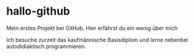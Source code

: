 # hallo-github
Mein erstes Projekt bei GitHub. Hier erfährst du ein wenig über mich

Ich besuche zurzeit das kaufmännische Basisdiplom und lerne nebenbei autodidiaktisch programmieren.
